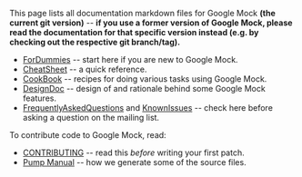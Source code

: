 This page lists all documentation markdown files for Google Mock **(the
current git version)**
-- **if you use a former version of Google Mock, please read the
documentation for that specific version instead (e.g. by checking out
the respective git branch/tag).**

  * [ForDummies](for_dummies.md) -- start here if you are new to Google Mock.
  * [CheatSheet](cheat_sheet.md) -- a quick reference.
  * [CookBook](cook_book.md) -- recipes for doing various tasks using Google Mock.
  * [DesignDoc](design_doc.md) -- design of and rationale behind some Google Mock features.
  * [FrequentlyAskedQuestions](gmock_faq.md) and [KnownIssues](known_issues.md) -- check here before asking a question on the mailing list.

To contribute code to Google Mock, read:

  * [CONTRIBUTING](../../CONTRIBUTING.md) -- read this _before_ writing your first patch.
  * [Pump Manual](../../googletest/docs/pump_manual.md) -- how we generate some of the source files.
